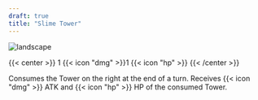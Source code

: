 ```yaml
---
draft: true
title: "Slime Tower"
---
```


![landscape](/images/towers/towerS_21.png)

{{< center >}}
1 {{< icon "dmg" >}}1 {{< icon "hp" >}}
{{< /center >}}

Consumes the Tower on the right at the end of a turn.
Receives {{< icon "dmg" >}} ATK and {{< icon "hp" >}} HP of the consumed Tower.